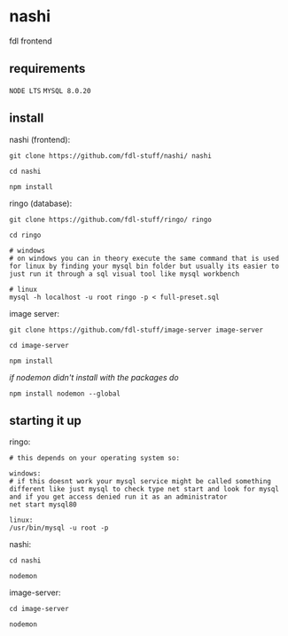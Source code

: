 # nashi
fdl frontend

## requirements

`NODE LTS`
`MYSQL 8.0.20`

## install

nashi (frontend): 

```
git clone https://github.com/fdl-stuff/nashi/ nashi

cd nashi 

npm install
```

ringo (database):

```
git clone https://github.com/fdl-stuff/ringo/ ringo

cd ringo

# windows
# on windows you can in theory execute the same command that is used for linux by finding your mysql bin folder but usually its easier to just run it through a sql visual tool like mysql workbench

# linux
mysql -h localhost -u root ringo -p < full-preset.sql
```

image server:

```
git clone https://github.com/fdl-stuff/image-server image-server

cd image-server

npm install
```

*if nodemon didn't install with the packages do*
```
npm install nodemon --global
```

## starting it up

ringo:
```
# this depends on your operating system so:

windows:
# if this doesnt work your mysql service might be called something different like just mysql to check type net start and look for mysql and if you get access denied run it as an administrator
net start mysql80

linux: 
/usr/bin/mysql -u root -p
```

nashi:
```
cd nashi

nodemon
```

image-server:
```
cd image-server

nodemon
```
